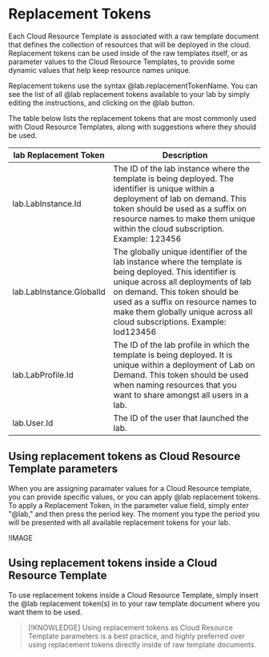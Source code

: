 
# Replacement Tokens

Each Cloud Resource Template is associated with a raw template document that defines the collection of resources that will be deployed in the cloud. Replacement tokens can be used inside of the raw templates itself, or as parameter values to the Cloud Resource Templates, to provide some dynamic values that help keep resource names unique. 

Replacement tokens use the syntax &commat;lab.replacementTokenName. You can see the list of all &commat;lab replacement tokens available to your lab by simply editing the instructions, and clicking on the &commat;lab button. 

The table below lists the replacement tokens that are most commonly used with Cloud Resource Templates, along with suggestions where they should be used. 

|lab Replacement Token|Description|
|--|--|
|lab.LabInstance.Id|The ID of the lab instance where the template is being deployed. The identifier is unique within a deployment of lab on demand. This token should be used as a suffix on resource names to make them unique within the cloud subscription. Example: 123456|
|lab.LabInstance.GlobalId|The globally unique identifier of the lab instance where the template is being deployed. This identifier is unique across all deployments of lab on demand. This token should be used as a suffix on resource names to make them globally unique across all cloud subscriptions. Example: lod123456|
|lab.LabProfile.Id|The ID of the lab profile in which the template is being deployed. It is unique within a deployment of Lab on Demand. This token should be used when naming resources that you want to share amongst all users in a lab. |
|lab.User.Id|The ID of the user that launched the lab.|


## Using replacement tokens as Cloud Resource Template parameters 

When you are assigning paramater values for a Cloud Resource template, you can provide specific values, or you can apply &commat;lab replacement tokens. To apply a Replacement Token, in the parameter value field, simply enter "&commat;lab," and then press the period key. The moment you type the period you will be presented with all available replacement tokens for your lab. 

!IMAGE[](/lod/images/replacement-tokens.png)

## Using replacement tokens inside a Cloud Resource Template

To use replacement tokens inside a Cloud Resource Template, simply insert the &commat;lab replacement token(s) in to your raw template document where you want them to be used. 

>[!KNOWLEDGE] Using replacement tokens as Cloud Resource Template parameters is a best practice, and highly preferred over using replacement tokens directly inside of raw template documents.  
